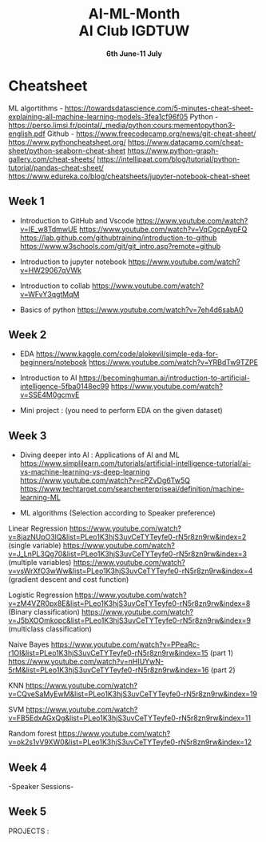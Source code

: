 <h1 align="center"> AI-ML-Month <br />
AI Club IGDTUW </h1>
<h4 align="center"> 6th June-11 July</h4>


# Cheatsheet 
ML algortithms - https://towardsdatascience.com/5-minutes-cheat-sheet-explaining-all-machine-learning-models-3fea1cf96f05 
Python - https://perso.limsi.fr/pointal/_media/python:cours:mementopython3-english.pdf 
Github - https://www.freecodecamp.org/news/git-cheat-sheet/ 
https://www.pythoncheatsheet.org/
https://www.datacamp.com/cheat-sheet/python-seaborn-cheat-sheet
https://www.python-graph-gallery.com/cheat-sheets/
https://intellipaat.com/blog/tutorial/python-tutorial/pandas-cheat-sheet/
https://www.edureka.co/blog/cheatsheets/jupyter-notebook-cheat-sheet


## Week 1

- Introduction to GitHub and Vscode 
https://www.youtube.com/watch?v=IE_w8TdmwUE 
https://www.youtube.com/watch?v=VqCgcpAypFQ 
https://lab.github.com/githubtraining/introduction-to-github
https://www.w3schools.com/git/git_intro.asp?remote=github

- Introduction to jupyter notebook 
https://www.youtube.com/watch?v=HW29067qVWk 

- Introduction to collab
https://www.youtube.com/watch?v=WFvY3qgtMqM 

- Basics of python 
https://www.youtube.com/watch?v=7eh4d6sabA0 


## Week 2

- EDA 
https://www.kaggle.com/code/alokevil/simple-eda-for-beginners/notebook 
https://www.youtube.com/watch?v=YRBdTw9TZPE 

- Introduction to AI 
https://becominghuman.ai/introduction-to-artificial-intelligence-5fba0148ec99 
https://www.youtube.com/watch?v=SSE4M0gcmvE 

- Mini project : (you need to perform EDA on the given dataset)


## Week 3

- Diving deeper into Al : Applications of Al and ML
https://www.simplilearn.com/tutorials/artificial-intelligence-tutorial/ai-vs-machine-learning-vs-deep-learning 
https://www.youtube.com/watch?v=cPZvDg6Tw5Q 
https://www.techtarget.com/searchenterpriseai/definition/machine-learning-ML 


- ML algorithms (Selection according to Speaker preference)

Linear Regression
https://www.youtube.com/watch?v=8jazNUpO3lQ&list=PLeo1K3hjS3uvCeTYTeyfe0-rN5r8zn9rw&index=2 (single variable)
https://www.youtube.com/watch?v=J_LnPL3Qg70&list=PLeo1K3hjS3uvCeTYTeyfe0-rN5r8zn9rw&index=3 (multiple variables)
https://www.youtube.com/watch?v=vsWrXfO3wWw&list=PLeo1K3hjS3uvCeTYTeyfe0-rN5r8zn9rw&index=4 (gradient descent and cost function)

Logistic Regression 
https://www.youtube.com/watch?v=zM4VZR0px8E&list=PLeo1K3hjS3uvCeTYTeyfe0-rN5r8zn9rw&index=8 (Binary classification) 
https://www.youtube.com/watch?v=J5bXOOmkopc&list=PLeo1K3hjS3uvCeTYTeyfe0-rN5r8zn9rw&index=9 (multiclass classification) 

Naive Bayes 
https://www.youtube.com/watch?v=PPeaRc-r1OI&list=PLeo1K3hjS3uvCeTYTeyfe0-rN5r8zn9rw&index=15 (part 1)
https://www.youtube.com/watch?v=nHIUYwN-5rM&list=PLeo1K3hjS3uvCeTYTeyfe0-rN5r8zn9rw&index=16 (part 2)
 
KNN 
https://www.youtube.com/watch?v=CQveSaMyEwM&list=PLeo1K3hjS3uvCeTYTeyfe0-rN5r8zn9rw&index=19 

SVM 
https://www.youtube.com/watch?v=FB5EdxAGxQg&list=PLeo1K3hjS3uvCeTYTeyfe0-rN5r8zn9rw&index=11 

Random forest 
https://www.youtube.com/watch?v=ok2s1vV9XW0&list=PLeo1K3hjS3uvCeTYTeyfe0-rN5r8zn9rw&index=12 

## Week 4

-Speaker Sessions-

## Week 5
PROJECTS :



